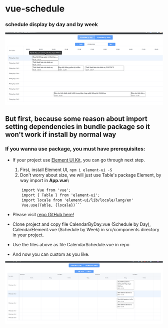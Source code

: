 # vue-schedule

### schedule display by day and by week


![MacDown Screenshot](/src/assets/Day.png "Calendar Schedule By Day")


## But first, because some reason about import setting dependencies in bundle package so it won't work if install by normal way


### If you wanna use package, you must have prerequisites:

* If your project use [Element UI Kit](https://element.eleme.io), you can go through next step.
	1. First, install Element UI, `npm i element-ui -S`
	2. Don't worry about size, we will just use Table's package Element, by way import in **App.vue**\
	```
		import Vue from 'vue';
		import { Table } from 'element-ui';
		import locale from 'element-ui/lib/locale/lang/en'
		Vue.use(Table, {locale})```

* Please visit [repo GitHub here!](https://github.com/CuongStf/vue-schedule)

* Clone project and copy file CalendarByDay.vue (Schedule by Day), CalendarElement.vue (Schedule by Week) in src/components directory in your project.

* Use the files above as file CalendarSchedule.vue in repo

* And now you can custom as you like.


![MacDown Screenshot](/src/assets/Week.png "Calendar Schedule By Week")